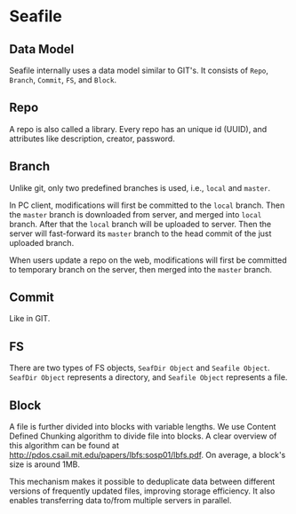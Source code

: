 # Seafile
## Data Model

Seafile internally uses a data model similar to GIT's. It consists of `Repo`, `Branch`, `Commit`, `FS`, and `Block`.

## Repo

A repo is also called a library. Every repo has an unique id (UUID), and attributes like description, creator, password.

## Branch

Unlike git, only two predefined branches is used, i.e., `local` and `master`. 

In PC client, modifications will first be committed to the `local` branch.
Then the `master` branch is downloaded from server, and merged into `local` branch.
After that the `local` branch will be uploaded to server. Then the server will fast-forward
its `master` branch to the head commit of the just uploaded branch.

When users update a repo on the web, modifications will first be committed to temporary branch
on the server, then merged into the `master` branch.

## Commit

Like in GIT.

## FS

There are two types of FS objects, `SeafDir Object` and `Seafile Object`.
`SeafDir Object` represents a directory, and `Seafile Object` represents a file.

## Block

A file is further divided into blocks with variable lengths. We use Content Defined Chunking algorithm to
divide file into blocks. A clear overview of this algorithm can be found at http://pdos.csail.mit.edu/papers/lbfs:sosp01/lbfs.pdf.
On average, a block's size is around 1MB.

This mechanism makes it possible to deduplicate data between different versions of frequently updated files,
improving storage efficiency. It also enables transferring data to/from multiple servers in parallel.
